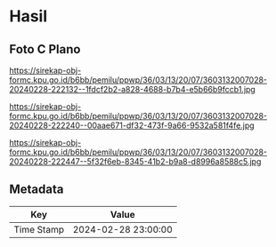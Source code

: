 # Hasil

## Foto C Plano

https://sirekap-obj-formc.kpu.go.id/b6bb/pemilu/ppwp/36/03/13/20/07/3603132007028-20240228-222132--1fdcf2b2-a828-4688-b7b4-e5b66b9fccb1.jpg

https://sirekap-obj-formc.kpu.go.id/b6bb/pemilu/ppwp/36/03/13/20/07/3603132007028-20240228-222240--00aae671-df32-473f-9a66-9532a581f4fe.jpg

https://sirekap-obj-formc.kpu.go.id/b6bb/pemilu/ppwp/36/03/13/20/07/3603132007028-20240228-222447--5f32f6eb-8345-41b2-b9a8-d8996a8588c5.jpg


## Metadata

| Key        | Value               |
| ---------- | ------------------- |
| Time Stamp | 2024-02-28 23:00:00 |



